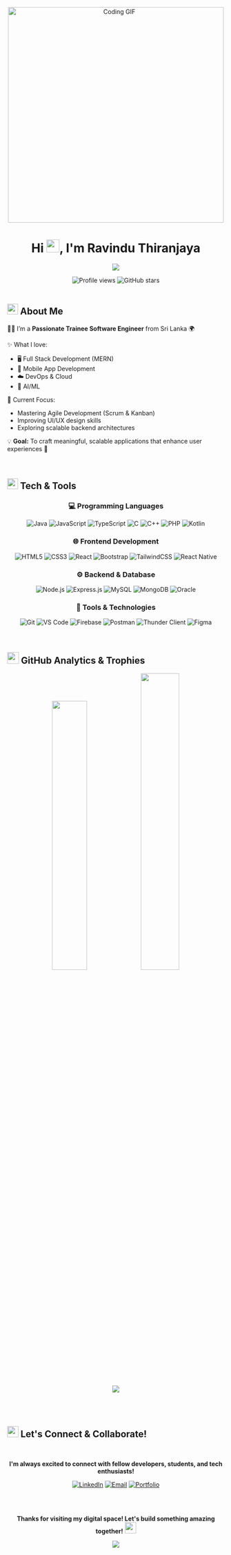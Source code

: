 <div align="center">
  <img src="https://user-images.githubusercontent.com/74038190/225813708-98b745f2-7d22-48cf-9150-083f1b00d6c9.gif" width="500" alt="Coding GIF"/>
</div>

<div align="center">
  <h1 align="center">
  Hi <img src="https://raw.githubusercontent.com/MartinHeinz/MartinHeinz/master/wave.gif" width="30px">, I'm Ravindu Thiranjaya
  </h1>

  <p align="center">
  <img src="https://readme-typing-svg.herokuapp.com?font=Fira+Code&pause=1000&center=true&vCenter=true&width=500&lines=Software+Engineer+in+Making;Code+Craftsman+%26+Problem+Solver;Building+Digital+Dreams+✨" />
</p>
  
  <img src="https://komarev.com/ghpvc/?username=ravindu422&color=blueviolet&style=for-the-badge&label=Profile+Views" alt="Profile views"/>
  <img src="https://img.shields.io/github/stars/ravindu422?label=Total%20Stars&style=for-the-badge&color=yellow" alt="GitHub stars"/>
</div>

<br>

## <img src="https://raw.githubusercontent.com/Tarikul-Islam-Anik/Animated-Fluent-Emojis/master/Emojis/Travel%20and%20places/Rocket.png" width="25"> About Me

👨‍💻 I’m a **Passionate Trainee Software Engineer** from Sri Lanka 🌍  


✨ What I love:  
- 🖥 Full Stack Development (MERN)  
- 📱 Mobile App Development  
- ☁️ DevOps & Cloud  
- 🤖 AI/ML
  
🎯 Current Focus:  
- Mastering Agile Development (Scrum & Kanban)  
- Improving UI/UX design skills  
- Exploring scalable backend architectures  

💡 **Goal:** To craft meaningful, scalable applications that enhance user experiences 🚀

<br>

## <img src="https://media.giphy.com/media/QssGEmpkyEOhBCb7e1/giphy.gif" width="25"> Tech & Tools
<div align="center">

### 💻 Programming Languages
![Java](https://img.shields.io/badge/Java-ED8B00?style=for-the-badge&logo=openjdk&logoColor=white)
![JavaScript](https://img.shields.io/badge/JavaScript-F7DF1E?style=for-the-badge&logo=javascript&logoColor=black)
![TypeScript](https://img.shields.io/badge/TypeScript-3178C6?style=for-the-badge&logo=typescript&logoColor=white)
![C](https://img.shields.io/badge/C-00599C?style=for-the-badge&logo=c&logoColor=white)
![C++](https://img.shields.io/badge/C++-00599C?style=for-the-badge&logo=cplusplus&logoColor=white)
![PHP](https://img.shields.io/badge/PHP-777BB4?style=for-the-badge&logo=php&logoColor=white)
![Kotlin](https://img.shields.io/badge/Kotlin-0095D5?style=for-the-badge&logo=kotlin&logoColor=white)

### 🌐 Frontend Development
![HTML5](https://img.shields.io/badge/HTML5-E34F26?style=for-the-badge&logo=html5&logoColor=white)
![CSS3](https://img.shields.io/badge/CSS3-1572B6?style=for-the-badge&logo=css3&logoColor=white)
![React](https://img.shields.io/badge/React-000000?style=for-the-badge&logo=react&logoColor=61DAFB)
![Bootstrap](https://img.shields.io/badge/Bootstrap-563D7C?style=for-the-badge&logo=bootstrap&logoColor=white)
![TailwindCSS](https://img.shields.io/badge/Tailwind_CSS-38B2AC?style=for-the-badge&logo=tailwind-css&logoColor=white)
![React Native](https://img.shields.io/badge/React_Native-20232A?style=for-the-badge&logo=react&logoColor=61DAFB)

### ⚙️ Backend & Database
![Node.js](https://img.shields.io/badge/Node.js-43853D?style=for-the-badge&logo=node.js&logoColor=white)
![Express.js](https://img.shields.io/badge/Express.js-000000?style=for-the-badge&logo=express&logoColor=white)
![MySQL](https://img.shields.io/badge/MySQL-005C84?style=for-the-badge&logo=mysql&logoColor=white)
![MongoDB](https://img.shields.io/badge/MongoDB-4EA94B?style=for-the-badge&logo=mongodb&logoColor=white)
![Oracle](https://img.shields.io/badge/Oracle-F80000?style=for-the-badge&logo=oracle&logoColor=white)

### 🔧 Tools & Technologies
![Git](https://img.shields.io/badge/Git-F05032?style=for-the-badge&logo=git&logoColor=white)
![VS Code](https://img.shields.io/badge/VS%20Code-0078d4?style=for-the-badge&logo=visual-studio-code&logoColor=white)
![Firebase](https://img.shields.io/badge/Firebase-FFCA28?style=for-the-badge&logo=firebase&logoColor=black)
![Postman](https://img.shields.io/badge/Postman-FF6C37?style=for-the-badge&logo=postman&logoColor=white)
![Thunder Client](https://img.shields.io/badge/Thunder_Client-000000?style=for-the-badge&logo=thunderclient&logoColor=white)
![Figma](https://img.shields.io/badge/Figma-F24E1E?style=for-the-badge&logo=figma&logoColor=white)

</div>

<br>

## <img src="https://media.giphy.com/media/iY8CRBdQXODJSCERIr/giphy.gif" width="27"> GitHub Analytics & Trophies
<p align="center">
  <img width="40%" src="https://github-readme-stats.vercel.app/api?username=ravindu422&show_icons=true&theme=tokyonight&include_all_commits=true&count_private=true"/>
  <img width="42%" src="https://github-readme-streak-stats.herokuapp.com/?user=ravindu422&theme=tokyonight&hide_border=false"/>
</p>
<p align="center">
  <img src="https://github-readme-stats.vercel.app/api/top-langs/?username=ravindu422&layout=compact&theme=tokyonight&hide_border=false&langs_count=8"/>
</p>
<!--<p align="center">
  <a href="https://github.com/ryo-ma/github-profile-trophy">
    <img src="https://github-profile-trophy.vercel.app/?username=ravindu422&theme=onedark&row=1&column=6&padding=10&margin-w=15&margin-h=15" width="60%"/>
  </a>
</p>-->
  
<br>
<br>

## <img src="https://media.giphy.com/media/Ll22OhMLAlVDb8UQWe/giphy.gif" width="26"> Let's Connect & Collaborate!

<div align="center">
<br>
  
  **I'm always excited to connect with fellow developers, students, and tech enthusiasts!**
  
  [![LinkedIn](https://img.shields.io/badge/LinkedIn-0077B5?style=for-the-badge&logo=linkedin&logoColor=white)](https://linkedin.com/in/ravindu-thiranjaya-a57a39365/)
  [![Email](https://img.shields.io/badge/Gmail-D14836?style=for-the-badge&logo=gmail&logoColor=white)](mailto:your.email@example.com)
  [![Portfolio](https://img.shields.io/badge/Portfolio-FF5722?style=for-the-badge&logo=todoist&logoColor=white)](https://your-portfolio.com)
</div>

<br><br>

<div align="center">
  
  **Thanks for visiting my digital space! Let's build something amazing together!** <img src="https://raw.githubusercontent.com/Tarikul-Islam-Anik/Animated-Fluent-Emojis/master/Emojis/Smilies/Beating%20Heart.png" width="26">
  
</div>


<div align="center">
  <img src="https://capsule-render.vercel.app/api?type=waving&color=gradient&customColorList=12,20,24&height=120&section=footer&animation=fadeIn"/>
</div>
